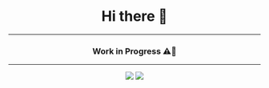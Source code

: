 <h1 align="center"> Hi there 👋 </h1>
<hr>
<h3 align="center"> Work in Progress ⚠️👷 </h3>
<hr>
<p align = "center">
  <img src = "https://github-readme-stats.vercel.app/api?username=lozanasc&show_icons=true&theme=graywhite&line_height=27">
  <img src = "https://github-readme-stats.vercel.app/api/top-langs/?username=lozanasc&hide=css,html&theme=graywhite">
</p>
